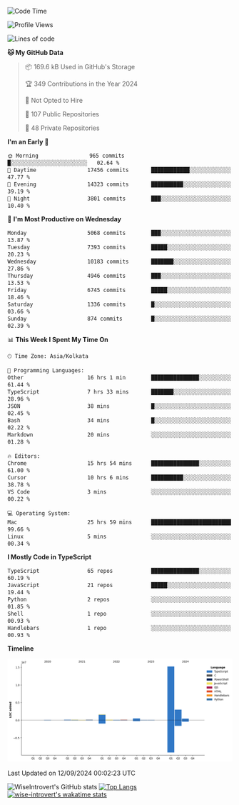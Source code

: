 <!--START_SECTION:waka-->
![Code Time](http://img.shields.io/badge/Code%20Time-1%2C596%20hrs%2044%20mins-blue)

![Profile Views](http://img.shields.io/badge/Profile%20Views-0-blue)

![Lines of code](https://img.shields.io/badge/From%20Hello%20World%20I%27ve%20Written-21.5%20million%20lines%20of%20code-blue)

**🐱 My GitHub Data** 

> 📦 169.6 kB Used in GitHub's Storage 
 > 
> 🏆 349 Contributions in the Year 2024
 > 
> 🚫 Not Opted to Hire
 > 
> 📜 107 Public Repositories 
 > 
> 🔑 48 Private Repositories 
 > 
**I'm an Early 🐤** 

```text
🌞 Morning                965 commits         █░░░░░░░░░░░░░░░░░░░░░░░░   02.64 % 
🌆 Daytime                17456 commits       ████████████░░░░░░░░░░░░░   47.77 % 
🌃 Evening                14323 commits       ██████████░░░░░░░░░░░░░░░   39.19 % 
🌙 Night                  3801 commits        ███░░░░░░░░░░░░░░░░░░░░░░   10.40 % 
```
📅 **I'm Most Productive on Wednesday** 

```text
Monday                   5068 commits        ███░░░░░░░░░░░░░░░░░░░░░░   13.87 % 
Tuesday                  7393 commits        █████░░░░░░░░░░░░░░░░░░░░   20.23 % 
Wednesday                10183 commits       ███████░░░░░░░░░░░░░░░░░░   27.86 % 
Thursday                 4946 commits        ███░░░░░░░░░░░░░░░░░░░░░░   13.53 % 
Friday                   6745 commits        █████░░░░░░░░░░░░░░░░░░░░   18.46 % 
Saturday                 1336 commits        █░░░░░░░░░░░░░░░░░░░░░░░░   03.66 % 
Sunday                   874 commits         █░░░░░░░░░░░░░░░░░░░░░░░░   02.39 % 
```


📊 **This Week I Spent My Time On** 

```text
🕑︎ Time Zone: Asia/Kolkata

💬 Programming Languages: 
Other                    16 hrs 1 min        ███████████████░░░░░░░░░░   61.44 % 
TypeScript               7 hrs 33 mins       ███████░░░░░░░░░░░░░░░░░░   28.96 % 
JSON                     38 mins             █░░░░░░░░░░░░░░░░░░░░░░░░   02.45 % 
Bash                     34 mins             █░░░░░░░░░░░░░░░░░░░░░░░░   02.22 % 
Markdown                 20 mins             ░░░░░░░░░░░░░░░░░░░░░░░░░   01.28 % 

🔥 Editors: 
Chrome                   15 hrs 54 mins      ███████████████░░░░░░░░░░   61.00 % 
Cursor                   10 hrs 6 mins       ██████████░░░░░░░░░░░░░░░   38.78 % 
VS Code                  3 mins              ░░░░░░░░░░░░░░░░░░░░░░░░░   00.22 % 

💻 Operating System: 
Mac                      25 hrs 59 mins      █████████████████████████   99.66 % 
Linux                    5 mins              ░░░░░░░░░░░░░░░░░░░░░░░░░   00.34 % 
```

**I Mostly Code in TypeScript** 

```text
TypeScript               65 repos            ███████████████░░░░░░░░░░   60.19 % 
JavaScript               21 repos            █████░░░░░░░░░░░░░░░░░░░░   19.44 % 
Python                   2 repos             ░░░░░░░░░░░░░░░░░░░░░░░░░   01.85 % 
Shell                    1 repo              ░░░░░░░░░░░░░░░░░░░░░░░░░   00.93 % 
Handlebars               1 repo              ░░░░░░░░░░░░░░░░░░░░░░░░░   00.93 % 
```



**Timeline**

![Lines of Code chart](https://raw.githubusercontent.com/wise-introvert/wise-introvert/master/assets/bar_graph.png)


 Last Updated on 12/09/2024 00:02:23 UTC
<!--END_SECTION:waka-->

![WiseIntrovert's GitHub stats](https://github-readme-stats.vercel.app/api?username=wise-introvert&count_private=true&show_icons=true)
[![Top Langs](https://github-readme-stats.vercel.app/api/top-langs/?username=wise-introvert&langs_count=10)](https://github.com/anuraghazra/github-readme-stats)
[![wise-introvert's wakatime stats](https://github-readme-stats.vercel.app/api/wakatime?username=wiseintrovert)](https://github.com/anuraghazra/github-readme-stats)
